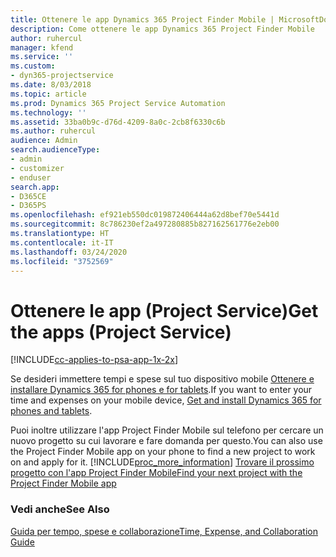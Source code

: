 ```yaml
---
title: Ottenere le app Dynamics 365 Project Finder Mobile | MicrosoftDocs
description: Come ottenere le app Dynamics 365 Project Finder Mobile
author: ruhercul
manager: kfend
ms.service: ''
ms.custom:
- dyn365-projectservice
ms.date: 8/03/2018
ms.topic: article
ms.prod: Dynamics 365 Project Service Automation
ms.technology: ''
ms.assetid: 33ba0b9c-d76d-4209-8a0c-2cb8f6330c6b
ms.author: ruhercul
audience: Admin
search.audienceType:
- admin
- customizer
- enduser
search.app:
- D365CE
- D365PS
ms.openlocfilehash: ef921eb550dc019872406444a62d8bef70e5441d
ms.sourcegitcommit: 8c786230ef2a497280885b827162561776e2eb00
ms.translationtype: HT
ms.contentlocale: it-IT
ms.lasthandoff: 03/24/2020
ms.locfileid: "3752569"
---
```

# <a name="get-the-apps-project-service"></a><span data-ttu-id="6cc86-103">Ottenere le app (Project Service)</span><span class="sxs-lookup"><span data-stu-id="6cc86-103">Get the apps (Project Service)</span></span>

[!INCLUDE[cc-applies-to-psa-app-1x-2x](../includes/cc-applies-to-psa-app-1x-2x.md)]

<span data-ttu-id="6cc86-104">Se desideri immettere tempi e spese sul tuo dispositivo mobile [Ottenere e installare Dynamics 365 for phones e for tablets](../mobile-app/dynamics-365-phones-tablets-users-guide.md).</span><span class="sxs-lookup"><span data-stu-id="6cc86-104">If you want to enter your time and expenses on your mobile device, [Get and install Dynamics 365 for phones and tablets](../mobile-app/dynamics-365-phones-tablets-users-guide.md).</span></span>  
  
 <span data-ttu-id="6cc86-105">Puoi inoltre utilizzare l'app Project Finder Mobile sul telefono per cercare un nuovo progetto su cui lavorare e fare domanda per questo.</span><span class="sxs-lookup"><span data-stu-id="6cc86-105">You can also use the Project Finder Mobile app on your phone to find a new project to work on and apply for it.</span></span> [!INCLUDE[proc_more_information](../includes/proc-more-information.md)] <span data-ttu-id="6cc86-106">[Trovare il prossimo progetto con l'app Project Finder Mobile](../project-service/find-next-project-finder-mobile-app.md)</span><span class="sxs-lookup"><span data-stu-id="6cc86-106">[Find your next project with the Project Finder Mobile app](../project-service/find-next-project-finder-mobile-app.md)</span></span> 
  
### <a name="see-also"></a><span data-ttu-id="6cc86-107">Vedi anche</span><span class="sxs-lookup"><span data-stu-id="6cc86-107">See Also</span></span>  
 [<span data-ttu-id="6cc86-108">Guida per tempo, spese e collaborazione</span><span class="sxs-lookup"><span data-stu-id="6cc86-108">Time, Expense, and Collaboration Guide</span></span>](../project-service/time-expense-collaboration-guide.md)
